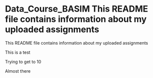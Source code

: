# Data_Course_BASIM This README file contains information about my uploaded assignments
This README file contains information about my uploaded assignments

This is a test

Trying to get to 10

Almost there
